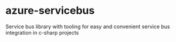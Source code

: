 # azure-servicebus
Service bus library with tooling for easy and convenient service bus integration in c-sharp projects
